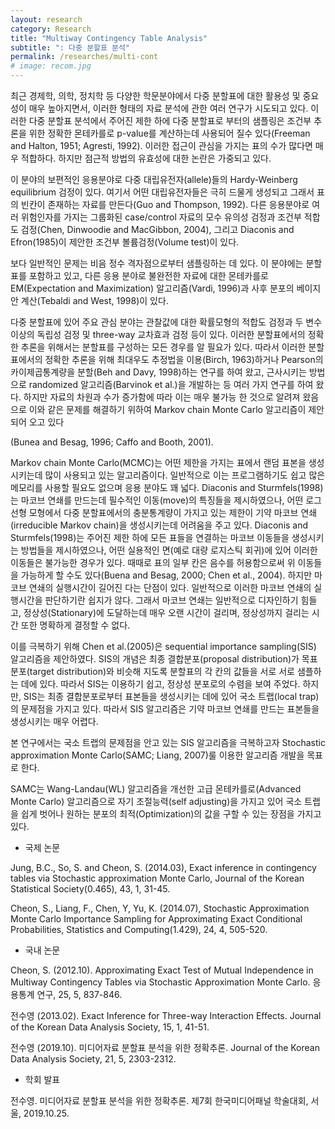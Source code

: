 ```yaml
---
layout: research
category: Research
title: "Multiway Contingency Table Analysis"
subtitle: ": 다중 분할표 분석"
permalink: /researches/multi-cont
# image: recom.jpg
---
```


최근 경제학, 의학, 정치학 등 다양한 학문분야에서 다중 분할표에 대한 활용성 및 중요성이 매우 높아지면서, 이러한 형태의 자료 분석에 관한 여러 연구가 시도되고 있다. 이러한 다중 분할표 분석에서 주어진 제한 하에 다중 분할표로 부터의 샘플링은 조건부 추론을 위한 정확한 몬테카를로 p-value를 계산하는데 사용되어 질수 있다(Freeman and Halton, 1951; Agresti, 1992). 이러한 접근이 관심을 가지는 표의 수가 많다면 매우 적합하다. 하지만 점근적 방법의 유효성에 대한 논란은 가중되고 있다. 

이 분야의 보편적인 응용분야로 다중 대립유전자(allele)들의 Hardy-Weinberg equilibrium 검정이 있다. 여기서 어떤 대립유전자들은 극히 드물게 생성되고 그래서 표의 빈칸이 존재하는 자료를 만든다(Guo and Thompson, 1992). 다른 응용분야로 여러 위험인자를 가지는 그룹화된 case/control 자료의 모수 유의성 검정과 조건부 적합도 검정(Chen, Dinwoodie and MacGibbon, 2004), 그리고 Diaconis and Efron(1985)이 제안한 조건부 볼륨검정(Volume test)이 있다.

보다 일반적인 문제는 비음 정수 격자점으로부터 샘플링하는 데 있다. 이 분야에는 분할표를 포함하고 있고, 다른 응용 분야로 불완전한 자료에 대한  몬테카를로 EM(Expectation and Maximization) 알고리즘(Vardi, 1996)과 사후 분포의 베이지안 계산(Tebaldi and West, 1998)이 있다.

다중 분할표에 있어 주요 관심 분야는 관찰값에 대한 확률모형의 적합도 검정과 두 변수 이상의 독립성 검정 및 three-way 교차효과 검정 등이 있다. 이러한 분할표에서의 정확한 추론을 위해서는 분할표를 구성하는 모든 경우를 알 필요가 있다. 따라서 이러한 분할표에서의 정확한 추론을 위해 최대우도 추정법을 이용(Birch, 1963)하거나 Pearson의 카이제곱통계량을 분할(Beh and Davy, 1998)하는 연구를 하여 왔고, 근사시키는 방법으로 randomized 알고리즘(Barvinok et al.)을 개발하는 등 여러 가지 연구를 하여 왔다. 하지만 자료의 차원과 수가 증가함에 따라 이는 매우 불가능 한 것으로 알려져 왔음으로 이와 같은 문제를 해결하기 위하여 Markov chain Monte Carlo 알고리즘이 제안되어 오고 있다

(Bunea and Besag, 1996; Caffo and Booth, 2001).

Markov chain Monte Carlo(MCMC)는 어떤 제한을 가지는 표에서 랜덤 표본을 생성시키는데 많이 사용되고 있는 알고리즘이다. 일반적으로 이는 프로그램하기도 쉽고 많은 메모리를 사용할 필요도 없으며 응용 분야도 꽤 넓다. Diaconis and Sturmfels(1998)는 마코브 연쇄를 만드는데 필수적인 이동(move)의 특징들을 제시하였으나, 어떤 로그선형 모형에서 다중 분할표에서의 충분통계량이 가지고 있는 제한이 기약 마코브 연쇄(irreducible Markov chain)을 생성시키는데 어려움을 주고 있다. Diaconis and Sturmfels(1998)는 주어진 제한 하에 모든 표들을 연결하는 마코브 이동들을 생성시키는 방법들을 제시하였으나, 어떤 실용적인 면(예로 대량 로지스틱 회귀)에 있어 이러한 이동들은 불가능한 경우가 있다. 때때로 표의 일부 칸은 음수를 허용함으로써 위 이동들을 가능하게 할 수도 있다(Buena and Besag, 2000; Chen et al., 2004). 하지만 마코브 연쇄의 실행시간이 길어진 다는 단점이 있다. 일반적으로 이러한 마코브 연쇄의 실행시간을 판단하기란 쉽지가 않다. 그래서 마코브 연쇄는 일반적으로 디자인하기 힘들고, 정상성(Stationary)에 도달하는데 매우 오랜 시간이 걸리며, 정상성까지 걸리는 시간 또한 명확하게 결정할 수 없다. 

이를 극복하기 위해 Chen et al.(2005)은 sequential importance sampling(SIS) 알고리즘을 제안하였다. SIS의 개념은 최종 결합분포(proposal distribution)가 목표분포(target distribution)와 비슷해 지도록 분할표의 각 칸의 값들을 서로 서로 샘플하는 데에 있다. 따라서 SIS는 이용하기 쉽고, 정상성 분포로의 수렴을 보여 주었다. 하지만, SIS는 최종 결합분포로부터 표본들을 생성시키는 데에 있어 국소 트랩(local trap)의 문제점을 가지고 있다. 따라서 SIS 알고리즘은 기약 마코브 연쇄를 만드는 표본들을 생성시키는 매우 어렵다. 

본 연구에서는 국소 트랩의 문제점을 안고 있는 SIS 알고리즘을 극복하고자 Stochastic approximation Monte Carlo(SAMC; Liang, 2007)룰 이용한 알고리즘 개발을 목표로 한다. 

SAMC는 Wang-Landau(WL) 알고리즘을 개선한 고급 몬테카를로(Advanced Monte Carlo) 알고리즘으로 자기 조절능력(self adjusting)을 가지고 있어 국소 트랩을 쉽게 벗어나 원하는 분포의 최적(Optimization)의 값을 구할 수 있는 장점을 가지고 있다.

* 국제 논문 

Jung, B.C., So, S. and Cheon, S. (2014.03), Exact inference in contingency tables via Stochastic approximation Monte Carlo, Journal of the Korean Statistical Society(0.465), 43, 1, 31-45. 

Cheon, S., Liang, F., Chen, Y, Yu, K. (2014.07), Stochastic Approximation Monte Carlo Importance Sampling for Approximating Exact Conditional Probabilities, Statistics and Computing(1.429), 24, 4, 505-520. 

* 국내 논문

Cheon, S. (2012.10). Approximating Exact Test of Mutual Independence in Multiway Contingency Tables via Stochastic Approximation Monte Carlo. 응용통계 연구, 25, 5, 837-846.

전수영 (2013.02). Exact Inference for Three-way Interaction Effects. Journal of the Korean Data Analysis Society, 15, 1, 41-51.

전수영 (2019.10). 미디어자료 분할표 분석을 위한 정확추론. Journal of  the Korean Data Analysis Society, 21, 5, 2303-2312.

* 학회 발표

전수영. 미디어자료 분할표 분석을 위한 정확추론. 제7회 한국미디어패널 학술대회, 서울, 2019.10.25.
